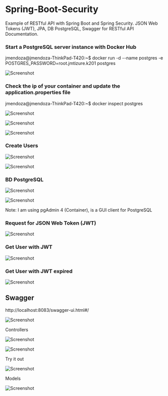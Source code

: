 # Spring-Boot-Security

Example of RESTful API with Spring Boot and Spring Security. JSON Web Tokens (JWT), JPA, DB PostgreSQL, Swagger for RESTful API Documentation. 

### Start a PostgreSQL server instance with Docker Hub

jmendoza@jmendoza-ThinkPad-T420:~$ docker run -d --name postgres -e POSTGRES_PASSWORD=root.jmtizure.k201 postgres

![Screenshot](/prtsc/Spring-boot-security-1.png)

### Check the ip of your container and update the application.properties file

jmendoza@jmendoza-ThinkPad-T420:~$ docker inspect postgres

![Screenshot](/prtsc/Spring-boot-security-2.png)

![Screenshot](/prtsc/Spring-boot-security-3.png)

![Screenshot](/prtsc/Spring-boot-security-4.png)

### Create Users

![Screenshot](/prtsc/Spring-boot-security-5.png)

![Screenshot](/prtsc/Spring-boot-security-6.png)

### BD PostgreSQL

![Screenshot](/prtsc/Spring-boot-security-7.png)

![Screenshot](/prtsc/Spring-boot-security-8.png)
 
Note: I am using pgAdmin 4 (Container), is a GUI client for PostgreSQL

### Request for JSON Web Token (JWT)

![Screenshot](/prtsc/Spring-boot-security-9.png)

### Get User with JWT

![Screenshot](/prtsc/Spring-boot-security-10.png)

### Get User with JWT expired

![Screenshot](/prtsc/Spring-boot-security-11.png)

## Swagger

http://localhost:8083/swagger-ui.html#/

![Screenshot](/prtsc/Spring-boot-security-12.png)

Controllers

![Screenshot](/prtsc/Spring-boot-security-13.png)

![Screenshot](/prtsc/Spring-boot-security-14.png)

Try it out

![Screenshot](/prtsc/Spring-boot-security-15.png)


Models

![Screenshot](/prtsc/Spring-boot-security-17.png)